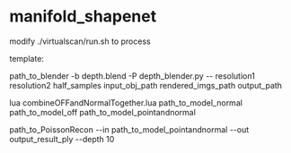 # manifold_shapenet



modify ./virtualscan/run.sh to process

template:

path_to_blender -b depth.blend -P depth_blender.py -- resolution1 resolution2 half_samples input_obj_path rendered_imgs_path output_path


lua combineOFFandNormalTogether.lua path_to_model_normal path_to_model_off path_to_model_pointandnormal


path_to_PoissonRecon --in path_to_model_pointandnormal --out output_result_ply --depth 10







